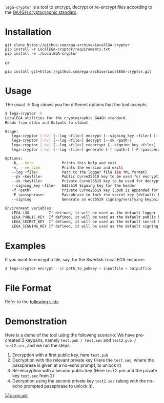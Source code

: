 
`lega-cryptor` is a tool to encrypt, decrypt or re-encrypt files
according to the [GA4GH cryptographic standard](https://github.com/daviesrob/hts-specs/tree/crypt4gh_improved).

# Installation

```
git clone https://github.com/ega-archive/LocalEGA-cryptor
pip install -r LocalEGA-cryptor/requirements.txt
pip install -e ./LocalEGA-cryptor
```

or

```
pip install git+https://github.com/ega-archive/LocalEGA-cryptor.git
```

# Usage

The usual `-h` flag shows you the different options that the tool accepts.

```bash
$ lega-cryptor -h
LocalEGA utilities for the cryptographic GA4GH standard.
Reads from stdin and Outputs to stdout

Usage:
   lega-cryptor [-hv] [--log <file>] encrypt [--signing_key <file>] [--pk <path>]
   lega-cryptor [-hv] [--log <file>] decrypt [--sk <path>]
   lega-cryptor [-hv] [--log <file>] reencrypt [--signing_key <file>] [--sk <path>] [--pk <path>]
   lega-cryptor [-hv] [--log <file>] generate [-f <path>] [-P <passphrase>] [--signing]

Options:
   -h, --help             Prints this help and exit
   -v, --version          Prints the version and exits
   --log <file>           Path to the logger file (in YML format)
   --pk <keyfile>         Public Curve25519 key to be used for encryption
   --sk <keyfile>         Private Curve25519 key to be used for decryption
   --signing_key <file>   Ed25519 Signing key for the header
   -f <path>              Private Curve25519 key (.pub is appended for the Public one) [default: ~/.lega/ega.key]
   -P <passphrase>        Passphrase to lock the secret key [default: None]
   --signing              Generate an ed25519 signing/verifying keypair

Environment variables:
   LEGA_LOG         If defined, it will be used as the default logger
   LEGA_PUBLIC_KEY  If defined, it will be used as the default public key (ie --pk ${LEGA_PUBLIC_KEY})
   LEGA_SECRET_KEY  If defined, it will be used as the default secret key (ie --sk ${LEGA_SECRET_KEY})
   LEGA_SIGNING_KEY If defined, it will be used as the default signing key (ie --signing_key ${LEGA_SIGNING_KEY})```
```

# Examples

If you want to encrypt a file, say, for the Swedish Local EGA instance:

```bash
$ lega-cryptor encrypt --pk path_to_pubkey < inputfile > outputfile
```
# File Format

Refer to the [following slide](https://docs.google.com/presentation/d/1Jg0cUCLBO7ctyIWiyTmxb5Il_fQVzKzrxHHzR0K9ZvU/edit#slide=id.g3b7e5ab607_0_2?usp=sharing)

# Demonstration

Here is a demo of the tool using the following scenario: We have pre-created 2 keypairs, namely `test.pub / test.sec` and `test2.pub / test2.sec`, and we run the steps:

1. Encryption with a first public key, here `test.pub`
2. Decryption with the relevant private key (Here the `test.sec`, where the passphrase is given at a no-echo prompt, to unlock it)
3. Re-encryption with a second public key (Here `test2.pub` and the private key `test.sec` from 2)
4. Decryption using the second private key `test2.sec` (along with the no-echo prompted passphrase to unlock it).

[![asciicast](https://asciinema.org/a/ypkjaoDgQOGg2pILdFI4JlFGg.png)](https://asciinema.org/a/ypkjaoDgQOGg2pILdFI4JlFGg)
